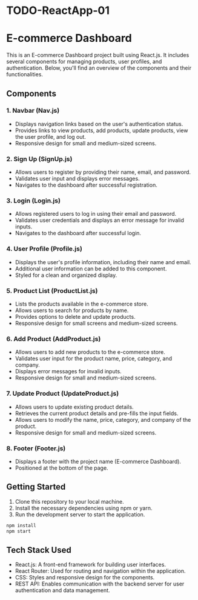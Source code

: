 # TODO-ReactApp-01


# E-commerce Dashboard

This is an E-commerce Dashboard project built using React.js. It includes several components for managing products, user profiles, and authentication. Below, you'll find an overview of the components and their functionalities.

## Components

### 1. Navbar (Nav.js)

- Displays navigation links based on the user's authentication status.
- Provides links to view products, add products, update products, view the user profile, and log out.
- Responsive design for small and medium-sized screens.

### 2. Sign Up (SignUp.js)

- Allows users to register by providing their name, email, and password.
- Validates user input and displays error messages.
- Navigates to the dashboard after successful registration.

### 3. Login (Login.js)

- Allows registered users to log in using their email and password.
- Validates user credentials and displays an error message for invalid inputs.
- Navigates to the dashboard after successful login.

### 4. User Profile (Profile.js)

- Displays the user's profile information, including their name and email.
- Additional user information can be added to this component.
- Styled for a clean and organized display.

### 5. Product List (ProductList.js)

- Lists the products available in the e-commerce store.
- Allows users to search for products by name.
- Provides options to delete and update products.
- Responsive design for small screens and medium-sized screens.

### 6. Add Product (AddProduct.js)

- Allows users to add new products to the e-commerce store.
- Validates user input for the product name, price, category, and company.
- Displays error messages for invalid inputs.
- Responsive design for small and medium-sized screens.

### 7. Update Product (UpdateProduct.js)

- Allows users to update existing product details.
- Retrieves the current product details and pre-fills the input fields.
- Allows users to modify the name, price, category, and company of the product.
- Responsive design for small and medium-sized screens.

### 8. Footer (Footer.js)

- Displays a footer with the project name (E-commerce Dashboard).
- Positioned at the bottom of the page.

## Getting Started

1. Clone this repository to your local machine.
2. Install the necessary dependencies using npm or yarn.
3. Run the development server to start the application.

```bash
npm install
npm start


```

## Tech Stack Used

- React.js: A front-end framework for building user interfaces.
- React Router: Used for routing and navigation within the application.
- CSS: Styles and responsive design for the components.
- REST API: Enables communication with the backend server for user authentication and data management.
